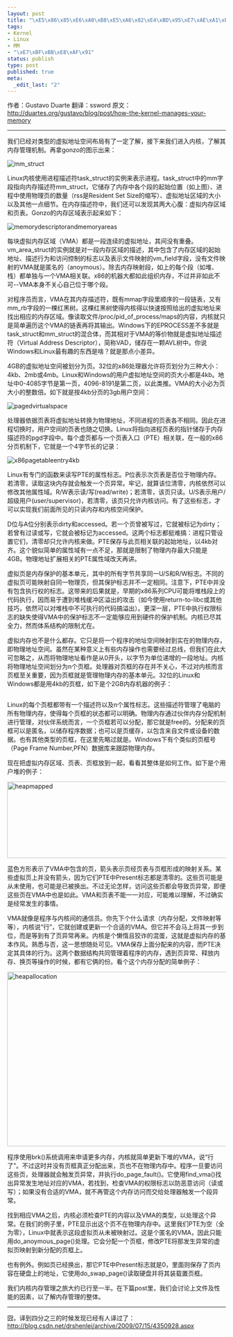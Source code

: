 ```yaml
--- 
layout: post
title: "\xE5\x86\x85\xE6\xA0\xB8\xE5\xA6\x82\xE4\xBD\x95\xE7\xAE\xA1\xE7\x90\x86\xE5\x86\x85\xE5\xAD\x98"
tags: 
- Kernel
- Linux
- MM
- "\xE7\xBF\xBB\xE8\xAF\x91"
status: publish
type: post
published: true
meta: 
  _edit_last: "2"
---
```

作者：Gustavo Duarte
翻译：ssword
原文：http://duartes.org/gustavo/blog/post/how-the-kernel-manages-your-memory
<!--more-->


<hr />

我们已经对类型的虚拟地址空间布局有了一定了解，接下来我们进入内核，了解其内存管理机制。再拿gonzo的图示出来：

<img class="alignnone size-full wp-image-645562" title="mm_struct" src="http://static.duartes.org/img/blogPosts/mm_struct.png" alt="mm_struct" />

Linux内核使用进程描述符task_struct的实例来表示进程。task_struct中的mm字段指向内存描述符mm_struct，它储存了内存中各个段的起始位置（如上图）、进程中使用物理页的数量（rss是Resident Set Size的缩写）、虚拟地址区域的大小以及其他一点细节。在内存描述符中，我们还可以发现其两大心腹：虚拟内存区域和页表。Gonzo的内存区域表示起来如下：

<img class="alignnone size-full wp-image-645565" title="memorydescriptorandmemoryareas" src="http://static.duartes.org/img/blogPosts/memoryDescriptorAndMemoryAreas.png" alt="memorydescriptorandmemoryareas" />

每块虚拟内存区域（VMA）都是一段连续的虚拟地址，其间没有重叠。vm_area_struct的实例就是对一段内存区域的描述，其中包含了内存区域的起始地址、描述行为和访问控制的标志以及表示文件映射的vm_field字段，没有文件映射的VMA就是匿名的（anoymous）。除去内存映射段，如上的每个段（如堆、栈）都单独与一个VMA相关联。x86的机器大都如此组织内存，不过并非如此不可--VMA本身不关心自己位于哪个段。

对程序员而言，VMA在其内存描述符，既有mmap字段里顺序的一段链表，又有mm_rb字段的一棵红黑树。这棵红黑树使得内核得以快速按照给出的虚拟地址来找出相应的内存区域。像读取文件/proc/pid_of_process/maps的内容，内核就只是简单遍历这个VMA的链表再将其输出。Windows下的EPROCESS差不多就是task_struct和mm_struct的混合体，而其相对于VMA的等价物就是虚拟地址描述符（Virtual Address Descriptor），简称VAD，储存在一颗AVL树中。你说Windows和Linux最有趣的东西是啥？就是那点小差异。

4GB的虚拟地址空间被划分为页。32位的x86处理器允许将页划分为三种大小：4kb、2mb或4mb。Linux和Windows的用户虚拟地址空间的页大小都是4kb。地址中0-4085字节是第一页，4096-8191是第二页，以此类推。VMA的大小必为页大小的整数倍。如下就是按4kb分页的3gb用户空间：

<img class="alignnone size-full wp-image-645567" title="pagedvirtualspace" src="http://static.duartes.org/img/blogPosts/pagedVirtualSpace.png" alt="pagedvirtualspace" />

处理器依据页表将虚拟地址转换为物理地址，不同进程的页表各不相同。因此在进程切换时，用户空间的页表也随之切换。Linux将指向进程页表的指针储存于内存描述符的pgd字段中。每个虚页都与一个页表入口（PTE）相关联，在一般的x86分页机制下，它就是一个4字节长的记录：

<img class="alignnone size-full wp-image-645569" title="x86pagetableentry4kb" src="http://static.duartes.org/img/blogPosts/x86PageTableEntry4KB.png" alt="x86pagetableentry4kb" />

Linux有专门的函数来读写PTE的属性标志。P位表示次页表是否位于物理内存。若清零，读取这块内存就会触发一个页异常。牢记，就算该位清零，内核依然可以修改其他属性域。R/W表示读/写(read/write)；若清零，该页只读。U/S表示用户/超级用户(user/supervisor)，若清零，该页只允许内核访问。有了这些标志，才可以实现我们前面所见的只读内存和内核空间保护。

D位与A位分别表示dirty和accessed。若一个页曾被写过，它就被标记为dirty；若曾有过读或写，它就会被标记为accessed。这两个标志都挺难搞：进程只管设置它们，清零却只允许内核来做。PTE保存与此页相关联的起始地址，以4kb对齐。这个貌似简单的属性域有一点不足，那就是限制了物理内存最大只能是4GB。物理地址扩展相关的PTE属性域改天再讲。

虚拟页是内存保护的基本单元，其中的所有字节共享同一U/S和R/W标志。不同的虚拟页可能映射自同一物理页，但其保护标志并不一定相同。注意下，PTE中并没有包含执行权的标志。这带来的后果就是，早期的x86系列CPU可能将堆栈段上的代码执行，因而易于遭到堆栈缓冲区溢出的攻击（如今使用return-to-libc或其他技巧，依然可以对堆栈中不可执行的代码搞溢出）。更深一层，PTE中执行权限标志的缺失使得VMA中的保护标志不一定能够应用到硬件的保护机制。内核已尽其全力，然而体系结构的限制尤在。

虚拟内存也不是什么都存。它只是将一个程序的地址空间映射到实在的物理内存，即物理地址空间。虽然在某种意义上有些内存操作也需要经过总线，但我们在此大可忽略之，从而将物理地址看作是从0开头，以字节为单位递增的一段地址。内核将物理地址空间划分为n个页框。处理器对页框的存在并不关心，不过对内核而言页框至关重要，因为页框就是管理物理内存的基本单元。32位的Linux和Windows都是用4kb的页框，如下是个2GB内存机器的例子：

<img src="http://static.duartes.org/img/blogPosts/physicalAddressSpace.png" alt="" />

Linux的每个页框都带有一个描述符以及n个属性标志。这些描述符管理了电脑的所有物理内存，使得每个页框的状态都可以明确。物理内存通过伙伴内存分配机制进行管理，对伙伴系统而言，一个页框若可以分配，那它就是free的。分配来的页框可以是匿名，以储存程序数据；也可以是页缓存，以包含来自文件或设备的数据。也有其他类型的页框，在这里先略过就是。Windows下有个类似的页框号（Page Frame Number,PFN）数据库来跟踪物理内存。

现在把虚拟内存区域、页表、页框放到一起，看看其整体是如何工作。如下是个用户堆的例子：

<img class="alignnone size-full wp-image-645564" title="heapmapped" src="http://static.duartes.org/img/blogPosts/heapAllocation.png" alt="heapmapped" width="549" height="176" />

蓝色方形表示了VMA中包含的页，箭头表示页经页表与页框形成的映射关系。某些虚拟页上并没有箭头，因为它们PTE中Present标志都是清零的。这些页可能是从未使用，也可能是已被换出。不过无论怎样，访问这些页都会导致页异常，即便这些页在VMA中也是如此。VMA和页表不能一一对应，可能难以理解，不过确实是经常发生的事情。

VMA就像是程序与内核间的通信员。你先下个什么请求（内存分配，文件映射等等），内核说“行”，它就创建或更新一个合适的VMA。但它并不会马上将其一步到位，而是等到有了页异常再来。内核是个懒惰且狡诈的混蛋，这就是虚拟内存的基本作风。熟悉与否，这一思想随处可见。VMA保存上面分配来的内容，而PTE决定其具体的行为。这两个数据结构共同管理着程序的内存，遇到页异常、释放内存、换页等操作的时候，都有它俩的份。看个这个内存分配的简单例子：

<img class="alignnone size-full wp-image-645563" title="heapallocation" src="http://static.duartes.org/img/blogPosts/heapAllocation.png" alt="heapallocation" width="678" height="402" />

程序使用brk()系统调用来申请更多内存，内核就简单更新下堆的VMA，说“行了”。不过这时并没有页框真正分配出来，页也不在物理内存中。程序一旦要访问这些页，处理器就会触发页异常，并执行do_page_fault()。它使用find_vma()找出异常发生地址对应的VMA，若找到，检查VMA的权限标志以防恶意访问（读或写）；如果没有合适的VMA，就不再管这个内存访问而交给处理器触发一个段异常。

找到相应VMA之后，内核必须检查PTE的内容以及VMA的类型，以处理这个异常。在我们的例子里，PTE显示出这个页不在物理内存中。这里我们PTE为空（全为零），Linux中就表示这段虚拟页从未被映射过。这是个匿名的VMA，因此只能用do_anoymous_page()处理。它会分配一个页框，修改PTE将那发生异常的虚拟页映射到新分配的页框上。

也有例外。例如页已经换出，那它PTE中Present标志就是0，里面则保存了页内容在硬盘上的地址，它使用do_swap_page()读取硬盘并将其装载置页框。

我们内核内存管理之旅大约已行至一半。在下篇post里，我们会讨论上文件及性能的因素，以了解内存管理的整体。

<hr />

囧，译到四分之三的时候发现已经有人译过了：<a href="http://blog.csdn.net/drshenlei/archive/2009/07/15/4350928.aspx">http://blog.csdn.net/drshenlei/archive/2009/07/15/4350928.aspx</a>
